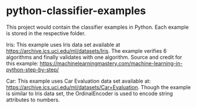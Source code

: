 # python-classifier-examples
This project would contain the classifier examples in Python. Each example is stored in the respective folder.

Iris:
This example uses Iris data set available at https://archive.ics.uci.edu/ml/datasets/Iris.
The example verifies 6 algorithms and finally validates with one algorithm. Source and credit for this example: https://machinelearningmastery.com/machine-learning-in-python-step-by-step/

Car:
This example uses Car Evaluation data set available at: https://archive.ics.uci.edu/ml/datasets/Car+Evaluation.
Though the example is similar to Iris data set, the OrdinalEncoder is used to encode string attributes to numbers.
